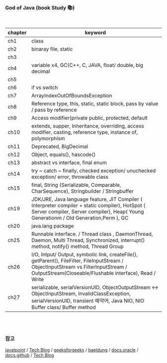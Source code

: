 ### God of Java (book Study 📚)

<br>

| chapter | keyword                                    |
|---------| --------------------------------------------- |
| ch1     | class                 |
| ch2     | binaray file, static |
| ch3     |                  |
| ch4     | variable x4, GC(C++, C, JAVA, float/ double, big decimal |
| ch5     |                  |
| ch6     | if  vs  switch |
| ch7     | ArrayIndexOutOfBoundsException |
| ch8     | Reference type, this, static, static block, pass by value / pass by reference |
| ch9     | Access modifier(private public, protected, default                |
| ch10    | extends, supper, Inheritance, overriding, access modifier, casting, reference type, instance of, polymorphism |
| ch11    | Deprecated, BigDecimal                |
| ch12    | Object, equals(), hascode() |
| ch13    | abstract   vs  interface,  final enum               |
| ch14    | try ~ catch ~ finally, checked exception/ unuchecked exception/ error, throwable class |
| ch15    | final, String (Serializable, Comparable, CharSequence), Stringbuilder / Stringbuffer |
| ch19    | JDK/JRE, Java language feature, JIT Compiler ( Interpreter compiler + static compiler), HotSpot ( Server compiler, Server compiler), Heap( Young Generationm / Old Generation,Perm ), GC |
| ch20    | java.lang package |
| ch25    | Runnable interface. / Thread class , DaemonThread, Daemon, Multi Thread, Synchronized, interrupt() method, notify() method, Thread Group |
| ch26    | I/O, Intput/ Output, symbolic link, createFile(), getParent(), FileFilter, FileInputStream / ObjectInputStream  vs  FilterInputStream / OutputStream(Closeable/Flushable interface), Read / Write
| ch27    | serializable, serialVersionUID, ObjectOutputStream ↔ ObjectInputStream, InvalidClassException, serialVersionUID, transient 예약어, Java NIO, NIO Buffer class/ Buffer method



<br><br>

### 참고 <br>
[javatpoint](https://www.javatpoint.com/java-collections-unmodifiablelist-method) / 
[Tech Blog](https://incheol-jung.gitbook.io/docs/q-and-a/java/string-stringbuffer-stringbuilder) /
[geeksforgeeks](https://www.geeksforgeeks.org/multithreading-in-java/?ref=lbp) /
[baeldung](https://www.baeldung.com/java-thread-safety) /
[docs.oracle](https://docs.oracle.com/javase/tutorial/essential/concurrency/locksync.html) /
[docs.github](https://github.com/eugenp/tutorials/blob/master/core-java-modules/core-java-concurrency-basic/src/main/java/com/baeldung/concurrent/callable/FactorialTask.java) / 
[Tech Blog](https://inpa.tistory.com/entry/JAVA-%E2%98%95-JVM-%EB%82%B4%EB%B6%80-%EA%B5%AC%EC%A1%B0-%EB%A9%94%EB%AA%A8%EB%A6%AC-%EC%98%81%EC%97%AD-%EC%8B%AC%ED%99%94%ED%8E%B8)
